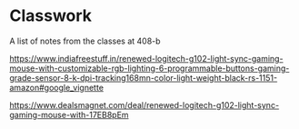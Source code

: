 # Classwork
A list of notes from the classes at 408-b


https://www.indiafreestuff.in/renewed-logitech-g102-light-sync-gaming-mouse-with-customizable-rgb-lighting-6-programmable-buttons-gaming-grade-sensor-8-k-dpi-tracking168mn-color-light-weight-black-rs-1151-amazon#google_vignette

https://www.dealsmagnet.com/deal/renewed-logitech-g102-light-sync-gaming-mouse-with-17EB8pEm
